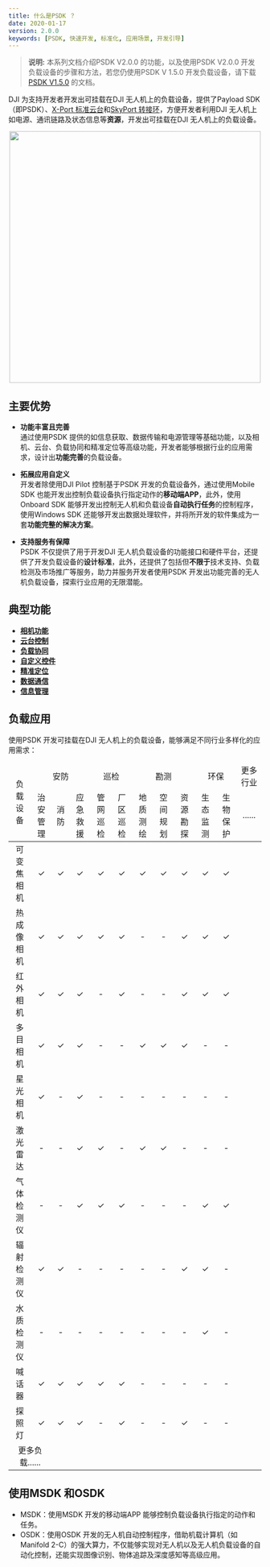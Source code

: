 ```yaml
---
title: 什么是PSDK ？
date: 2020-01-17
version: 2.0.0
keywords: [PSDK, 快速开发, 标准化, 应用场景, 开发引导]
---
```


> **说明:** 本系列文档介绍PSDK V2.0.0 的功能，以及使用PSDK V2.0.0 开发负载设备的步骤和方法，若您仍使用PSDK V 1.5.0 开发负载设备，请下载[PSDK V1.5.0](https://terra-1-g.djicdn.com/71a7d383e71a4fb8887a310eb746b47f/psdk/payload-sdk-doc-1.0.zip) 的文档。

DJI 为支持开发者开发出可挂载在DJI 无人机上的负载设备，提供了Payload SDK（即PSDK）、[X-Port 标准云台](../guide/hardware.html)和[SkyPort 转接环](../guide/hardware.html)，方便开发者利用DJI 无人机上如电源、通讯链路及状态信息等**资源**，开发出可挂载在DJI 无人机上的负载设备。

<div style="text-align: center"><p><span>
      <img src="../../../images/PSDK-features.png" width="500" style="vertical-align:middle" alt/></span></p>
</div>

## 主要优势
* **功能丰富且完善**    
通过使用PSDK 提供的如信息获取、数据传输和电源管理等基础功能，以及相机、云台、负载协同和精准定位等高级功能，开发者能够根据行业的应用需求，设计出**功能完善**的负载设备。

* **拓展应用自定义**     
开发者除使用DJI Pilot 控制基于PSDK 开发的负载设备外，通过使用Mobile SDK 也能开发出控制负载设备执行指定动作的**移动端APP**，此外，使用Onboard SDK 能够开发出控制无人机和负载设备**自动执行任务**的控制程序，使用Windows SDK 还能够开发出数据处理软件，并将所开发的软件集成为一套**功能完整的解决方案**。

* **支持服务有保障**      
PSDK 不仅提供了用于开发DJI 无人机负载设备的功能接口和硬件平台，还提供了开发负载设备的**设计标准**，此外，还提供了包括但**不限于**技术支持、负载检测及市场推广等服务，助力并服务开发者使用PSDK 开发出功能完善的无人机负载设备，探索行业应用的无限潜能。

## 典型功能

* <a href="../camera/camera-basic-functions.html"><b>相机功能</b></a>
* <a href="../tutorial/gimbal-control.html"><b>云台控制</b></a>
* <a href="../tutorial/payload-collaboration.html"><b>负载协同</b></a>
* <a href="../tutorial/custom-widget.html"><b>自定义控件</b></a>
* <a href="../tutorial/positioning.html"><b>精准定位</b></a>
* <a href="../tutorial/data-transmission.html"><b>数据通信</b></a>
* <a href="../tutorial/information-manage.html"><b>信息管理</b></a>

## 负载应用
使用PSDK 开发可挂载在DJI 无人机上的负载设备，能够满足不同行业多样化的应用需求：   

<table id="t1">
  <thead style="text-align:center">
    <tr>
      <td rowspan="2" >负载设备</td>
      <td colspan="3">安防</td>
      <td colspan="2">巡检</td>
      <td colspan="3">勘测</td>
      <td colspan="2">环保</td>
      <td colspan="2">更多行业</td>
    </tr>
    <tr>
      <td>治安管理</td>
      <td>消防</td>
      <td>应急救援</td>
      <td>管网巡检</td>
      <td>厂区巡检</td>
      <td>地质测绘</td>
      <td>空间规划</td>
      <td>资源勘探</td>
      <td>生态监测</td>
      <td>生物保护</td>
      <td>......</td>
    </tr>
  </thead>
  <tbody style="text-align:center">
    <tr>
      <td>可变焦相机</td>
      <td> ✓ </td>
      <td> ✓ </td>
      <td> ✓ </td>
      <td> ✓ </td>
      <td> ✓ </td>
      <td> ✓ </td>
      <td> ✓ </td>
      <td> ✓ </td>
      <td> ✓ </td>
      <td> ✓ </td>
    </tr>
    <tr>
      <td>热成像相机</td>
      <td> ✓ </td>
      <td> ✓ </td>
      <td> ✓ </td>
      <td> ✓ </td>
      <td> ✓ </td>
      <td> - </td>
      <td> - </td>
      <td> ✓ </td>
      <td> ✓ </td>
      <td> ✓ </td>
    </tr>
    <tr>
      <td>红外相机</td>
      <td> ✓ </td>
      <td> ✓ </td>
      <td> ✓ </td>
      <td> - </td>
      <td> ✓ </td>
      <td> - </td>
      <td> - </td>
      <td> ✓ </td>
      <td> ✓ </td>
      <td> ✓ </td>
    </tr>
    <tr>
      <td>多目相机</td>
      <td> ✓ </td>
      <td> ✓ </td>
      <td> ✓ </td>
      <td> - </td>
      <td> - </td>
      <td> ✓ </td>
      <td> ✓ </td>
      <td> ✓ </td>
      <td> - </td>
      <td> - </td>
    </tr>
    <tr>
      <td>星光相机</td>
      <td> ✓ </td>
      <td> - </td>
      <td> ✓ </td>
      <td> - </td>
      <td> - </td>
      <td> - </td>
      <td> - </td>
      <td> - </td>
      <td> - </td>
      <td> - </td>
    </tr>
    <tr>
      <td>激光雷达</td>
      <td> - </td>
      <td> - </td>
      <td> ✓ </td>
      <td> ✓ </td>
      <td> - </td>
      <td> ✓ </td>
      <td> ✓ </td>
      <td> - </td>
      <td> - </td>
      <td> - </td>
    </tr>
    <tr>
      <td>气体检测仪</td>
      <td> - </td>
      <td> - </td>
      <td> ✓ </td>
      <td> ✓ </td>
      <td> ✓ </td>
      <td> - </td>
      <td> - </td>
      <td> - </td>
      <td> ✓ </td>
      <td> ✓ </td>
    </tr>
    <tr>
      <td>辐射检测仪</td>
      <td> ✓ </td>
      <td> ✓ </td>
      <td> - </td>
      <td> - </td>
      <td> - </td>
      <td> - </td>
      <td> - </td>
      <td> ✓ </td>
      <td> ✓ </td>
      <td> - </td>
    </tr>
    <tr>
      <td>水质检测仪</td>
      <td> - </td>
      <td> - </td>
      <td> - </td>
      <td> - </td>
      <td> - </td>
      <td> - </td>
      <td> - </td>
      <td> - </td>
      <td> ✓ </td>
      <td> - </td>
    </tr>
    <tr>
      <td>喊话器</td>
      <td> ✓ </td>
      <td> ✓ </td>
      <td> ✓ </td>
      <td> ✓ </td>
      <td> ✓ </td>
      <td> - </td>
      <td> - </td>
      <td> - </td>
      <td> - </td>
      <td> - </td>
    </tr>
    <tr>
      <td>探照灯</td>
      <td> ✓ </td>
      <td> ✓ </td>
      <td> ✓ </td>
      <td> - </td>
      <td> ✓ </td>
      <td> - </td>
      <td> - </td>
      <td> ✓ </td>
      <td> - </td>
      <td> - </td>
    </tr>
     <tr>
      <td colspan="2" style="border: none;">更多负载......</td>
    <td style="border: none;text-align:center;"></td>
  </tbody>
</table>


## 使用MSDK 和OSDK
* MSDK：使用MSDK 开发的移动端APP 能够控制负载设备执行指定的动作和任务。
* OSDK：使用OSDK 开发的无人机自动控制程序，借助机载计算机（如Manifold 2-C）的强大算力，不仅能够实现对无人机以及无人机负载设备的自动化控制，还能实现图像识别、物体追踪及深度感知等高级应用。
